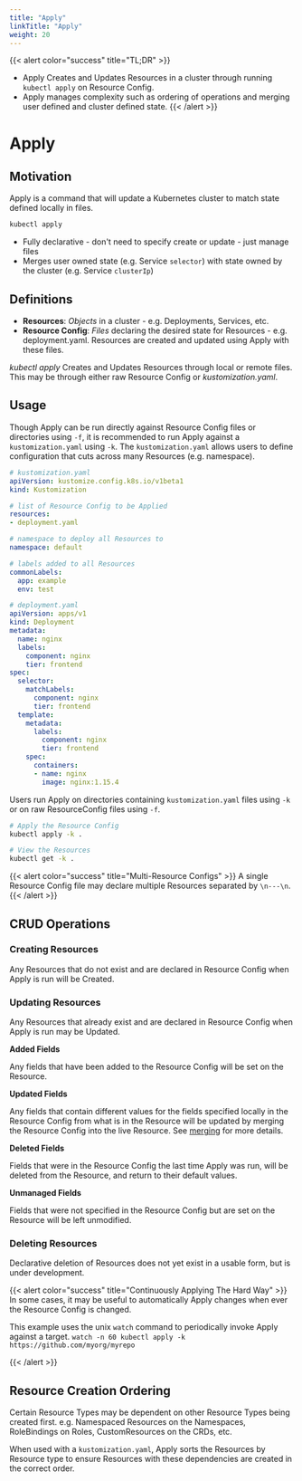 ```yaml
---
title: "Apply"
linkTitle: "Apply"
weight: 20
---
```



{{< alert color="success" title="TL;DR" >}}
- Apply Creates and Updates Resources in a cluster through running `kubectl apply` on Resource Config.
- Apply manages complexity such as ordering of operations and merging user defined and cluster defined state.
{{< /alert >}}

# Apply

## Motivation

Apply is a command that will update a Kubernetes cluster to match state defined locally in files.

```bash
kubectl apply
```

- Fully declarative - don't need to specify create or update - just manage files
- Merges user owned state (e.g. Service `selector`) with state owned by the cluster (e.g. Service `clusterIp`)

## Definitions

- **Resources**: *Objects* in a cluster - e.g. Deployments, Services, etc.
- **Resource Config**: *Files* declaring the desired state for Resources - e.g. deployment.yaml.
  Resources are created and updated using Apply with these files.

*kubectl apply* Creates and Updates Resources through local or remote files.  This may be through
either raw Resource Config or *kustomization.yaml*.

## Usage

Though Apply can be run directly against Resource Config files or directories using `-f`, it is recommended
to run Apply against a `kustomization.yaml` using `-k`.  The `kustomization.yaml` allows users to define
configuration that cuts across many Resources (e.g. namespace).

```yaml
# kustomization.yaml
apiVersion: kustomize.config.k8s.io/v1beta1
kind: Kustomization

# list of Resource Config to be Applied
resources:
- deployment.yaml

# namespace to deploy all Resources to
namespace: default

# labels added to all Resources
commonLabels:
  app: example
  env: test
```

```yaml
# deployment.yaml
apiVersion: apps/v1
kind: Deployment
metadata:
  name: nginx
  labels:
    component: nginx
    tier: frontend
spec:
  selector:
    matchLabels:
      component: nginx
      tier: frontend
  template:
    metadata:
      labels:
        component: nginx
        tier: frontend
    spec:
      containers:
      - name: nginx
        image: nginx:1.15.4
```

Users run Apply on directories containing `kustomization.yaml` files using `-k` or on raw
ResourceConfig files using `-f`.

```bash
# Apply the Resource Config
kubectl apply -k .

# View the Resources
kubectl get -k .
```

{{< alert color="success" title="Multi-Resource Configs" >}}
A single Resource Config file may declare multiple Resources separated by `\n---\n`.
{{< /alert >}}

## CRUD Operations

### Creating Resources

Any Resources that do not exist and are declared in Resource Config when Apply is run will be Created.

### Updating Resources

Any Resources that already exist and are declared in Resource Config when Apply is run may be Updated.

**Added Fields**

Any fields that have been added to the Resource Config will be set on the Resource.

**Updated Fields** 
 
Any fields that contain different values for the fields specified locally in the Resource Config from what is
in the Resource will be updated by merging the Resource Config into the live Resource.  See [merging](field_merge_semantics.md)
for more details.

**Deleted Fields**

Fields that were in the Resource Config the last time Apply was run, will be deleted from the Resource, and
return to their default values.

**Unmanaged Fields**

Fields that were not specified in the Resource Config but are set on the Resource will be left unmodified.

### Deleting Resources

Declarative deletion of Resources does not yet exist in a usable form, but is under development.

{{< alert color="success" title="Continuously Applying The Hard Way" >}}
In some cases, it may be useful to automatically Apply changes when ever the Resource Config is changed.

This example uses the unix `watch` command to periodically invoke Apply against a target.
`watch -n 60 kubectl apply -k https://github.com/myorg/myrepo`

{{< /alert >}}

## Resource Creation Ordering

Certain Resource Types may be dependent on other Resource Types being created first.  e.g. Namespaced
Resources on the Namespaces, RoleBindings on Roles, CustomResources on the CRDs, etc.

When used with a `kustomization.yaml`, Apply sorts the Resources by Resource type to ensure Resources
with these dependencies are created in the correct order.